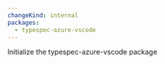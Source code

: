 ```yaml
---
changeKind: internal
packages:
  - typespec-azure-vscode
---
```


Initialize the typespec-azure-vscode package
